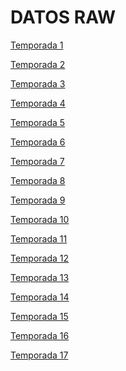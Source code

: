 # DATOS RAW 
[Temporada 1](https://rupaulsdragrace.fandom.com/wiki/RuPaul%27s_Drag_Race_(Season_1))

[Temporada 2](https://rupaulsdragrace.fandom.com/wiki/RuPaul%27s_Drag_Race_(Season_2))

[Temporada 3](https://rupaulsdragrace.fandom.com/wiki/RuPaul%27s_Drag_Race_(Season_3))

[Temporada 4](https://rupaulsdragrace.fandom.com/wiki/RuPaul%27s_Drag_Race_(Season_4))

[Temporada 5](https://rupaulsdragrace.fandom.com/wiki/RuPaul%27s_Drag_Race_(Season_5))

[Temporada 6](https://rupaulsdragrace.fandom.com/wiki/RuPaul%27s_Drag_Race_(Season_6))

[Temporada 7](https://rupaulsdragrace.fandom.com/wiki/RuPaul%27s_Drag_Race_(Season_7))

[Temporada 8](https://rupaulsdragrace.fandom.com/wiki/RuPaul%27s_Drag_Race_(Season_9))

[Temporada 9](https://rupaulsdragrace.fandom.com/wiki/RuPaul%27s_Drag_Race_(Season_9))

[Temporada 10](https://rupaulsdragrace.fandom.com/wiki/RuPaul%27s_Drag_Race_(Season_10))

[Temporada 11](https://rupaulsdragrace.fandom.com/wiki/RuPaul%27s_Drag_Race_(Season_11))

[Temporada 12](https://rupaulsdragrace.fandom.com/wiki/RuPaul%27s_Drag_Race_(Season_12))

[Temporada 13](https://rupaulsdragrace.fandom.com/wiki/RuPaul%27s_Drag_Race_(Season_13))

[Temporada 14](https://rupaulsdragrace.fandom.com/wiki/RuPaul%27s_Drag_Race_(Season_14))

[Temporada 15](https://rupaulsdragrace.fandom.com/wiki/RuPaul%27s_Drag_Race_(Season_15))

[Temporada 16](https://rupaulsdragrace.fandom.com/wiki/RuPaul%27s_Drag_Race_(Season_16))

[Temporada 17](https://rupaulsdragrace.fandom.com/wiki/RuPaul%27s_Drag_Race_(Season_17))
